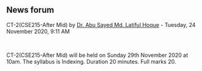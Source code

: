 <h2>News forum</h2><a href="https://moodle.cse.buet.ac.bd/user/view.php?id=12&course=482"></a>
CT-2(CSE215-After Mid)
by <a href="https://moodle.cse.buet.ac.bd/user/view.php?id=12&course=482">Dr. Abu Sayed Md. Latiful Hoque</a> - Tuesday, 24 November 2020, 9:11 AM


 

CT-2(CSE215-After Mid) will be held on Sunday 29th November 2020 at 10am. The syllabus is Indexing. Duration 20 minutes. Full marks 20.<br />






